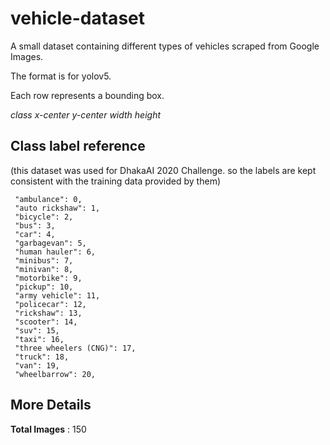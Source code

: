 # vehicle-dataset
A small dataset containing different types of vehicles scraped from Google Images.

The format is for yolov5.

Each row represents a bounding box.

*class x-center y-center width height*

## Class label reference 

(this dataset was used for DhakaAI 2020 Challenge. so the 
labels are kept consistent with the training data provided by them)

     "ambulance": 0,
     "auto rickshaw": 1,
     "bicycle": 2,
     "bus": 3,
     "car": 4,
     "garbagevan": 5,
     "human hauler": 6,
     "minibus": 7,
     "minivan": 8,
     "motorbike": 9,
     "pickup": 10,
     "army vehicle": 11,
     "policecar": 12,
     "rickshaw": 13,
     "scooter": 14,
     "suv": 15,
     "taxi": 16,
     "three wheelers (CNG)": 17,
     "truck": 18,
     "van": 19,
     "wheelbarrow": 20,

## More Details
**Total Images** : 150
